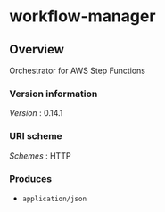 # workflow-manager


<a name="overview"></a>
## Overview
Orchestrator for AWS Step Functions


### Version information
*Version* : 0.14.1


### URI scheme
*Schemes* : HTTP


### Produces

* `application/json`



